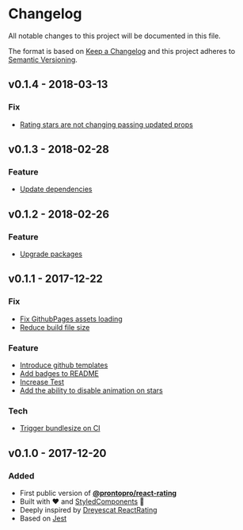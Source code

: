 # Changelog
All notable changes to this project will be documented in this file.

The format is based on [Keep a Changelog](http://keepachangelog.com/en/1.0.0/)
and this project adheres to [Semantic Versioning](http://semver.org/spec/v2.0.0.html).

## v0.1.4 - 2018-03-13
### Fix
- [Rating stars are not changing passing updated props](https://github.com/ProntoPro/react-rating/issues/44)

## v0.1.3 - 2018-02-28
### Feature
- [Update dependencies](https://github.com/ProntoPro/react-rating/issues/41)

## v0.1.2 - 2018-02-26
### Feature
- [Upgrade packages](https://github.com/ProntoPro/react-rating/issues/37)

## v0.1.1 - 2017-12-22
### Fix
- [Fix GithubPages assets loading](https://github.com/ProntoPro/react-rating/issues/9)
- [Reduce build file size](https://github.com/ProntoPro/react-rating/issues/15)

### Feature
- [Introduce github templates](https://github.com/ProntoPro/react-rating/issues/5)
- [Add badges to README](https://github.com/ProntoPro/react-rating/issues/7)
- [Increase Test](https://github.com/ProntoPro/react-rating/issues/11)
- [Add the ability to disable animation on stars](https://github.com/ProntoPro/react-rating/issues/17)

### Tech
- [Trigger bundlesize on CI](https://github.com/ProntoPro/react-rating/issues/16)

## v0.1.0 - 2017-12-20
### Added
- First public version of [**@prontopro/react-rating**](https://www.npmjs.com/package/@prontopro/react-rating)
- Built with :heart: and [StyledComponents](https://github.com/styled-components/styled-components) 💅
- Deeply inspired by [Dreyescat ReactRating](https://github.com/dreyescat/react-rating/)
- Based on [Jest](https://facebook.github.io/jest/)
